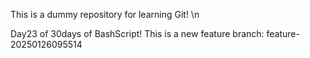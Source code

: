 This is a dummy repository for learning Git! \n

Day23 of 30days of BashScript!
This is a new feature branch: feature-20250126095514
